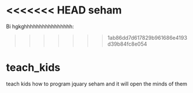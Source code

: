 <<<<<<< HEAD
seham 
=======

Bi
hgkghhhhhhhhhhhhhhhh:

>>>>>>> 1ab86dd7d617829b961686e4193d39b84fc8e054
# teach_kids
teach kids how to program jquary seham
and it will open the minds of them
